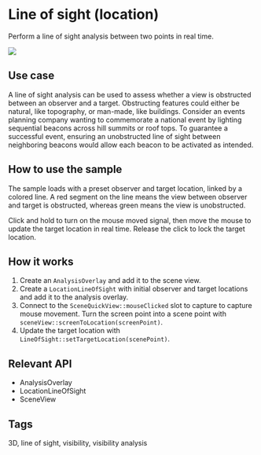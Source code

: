 # Line of sight (location)

Perform a line of sight analysis between two points in real time.

![](screenshot.png)

## Use case

A line of sight analysis can be used to assess whether a view is obstructed between an observer and a target. Obstructing features could either be natural, like topography, or man-made, like buildings. Consider an events planning company wanting to commemorate a national event by lighting sequential beacons across hill summits or roof tops. To guarantee a successful event, ensuring an unobstructed line of sight between neighboring beacons would allow each beacon to be activated as intended.

## How to use the sample

The sample loads with a preset observer and target location, linked by a colored line. A red segment on the line means the view between observer and target is obstructed, whereas green means the view is unobstructed.

Click and hold to turn on the mouse moved signal, then move the mouse to update the target location in real time. Release the click to lock the target location.

## How it works

1. Create an `AnalysisOverlay` and add it to the scene view.
2. Create a `LocationLineOfSight` with initial observer and target locations and add it to the analysis overlay.
3. Connect to the `SceneQuickView::mouseClicked` slot to capture to capture mouse movement. Turn the screen point into a scene point with `sceneView::screenToLocation(screenPoint)`.
4. Update the target location with `LineOfSight::setTargetLocation(scenePoint)`.

## Relevant API

* AnalysisOverlay
* LocationLineOfSight
* SceneView

## Tags

3D, line of sight, visibility, visibility analysis
